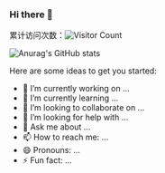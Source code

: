 ### Hi there 👋
累计访问次数：![Visitor Count](https://profile-counter.glitch.me/Muieay/count.svg)

![Anurag's GitHub stats](https://github-readme-stats.vercel.app/api?username=Muieay&show_icons=true&theme=dark)


Here are some ideas to get you started:

- 🔭 I’m currently working on ...
- 🌱 I’m currently learning ...
- 👯 I’m looking to collaborate on ...
- 🤔 I’m looking for help with ...
- 💬 Ask me about ...
- 📫 How to reach me: ...
- 😄 Pronouns: ...
- ⚡ Fun fact: ...

